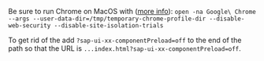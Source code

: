 Be sure to run Chrome on MacOS with ([more info](https://stackoverflow.com/questions/35432749/disable-web-security-in-chrome-48)): `open -na Google\ Chrome --args --user-data-dir=/tmp/temporary-chrome-profile-dir --disable-web-security --disable-site-isolation-trials`

To get rid of the add `?sap-ui-xx-componentPreload=off` to the end of the path so that the URL is `...index.html?sap-ui-xx-componentPreload=off`.
